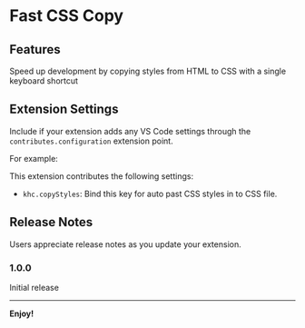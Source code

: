 # Fast CSS Copy

## Features

Speed up development by copying styles from HTML to CSS with a single keyboard shortcut

## Extension Settings

Include if your extension adds any VS Code settings through the `contributes.configuration` extension point.

For example:

This extension contributes the following settings:

* `khc.copyStyles`: Bind this key for auto past CSS styles in to CSS file.

## Release Notes

Users appreciate release notes as you update your extension.

### 1.0.0

Initial release

---

**Enjoy!**